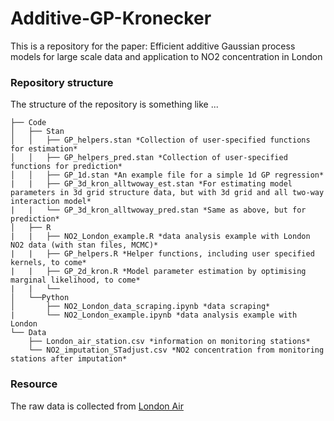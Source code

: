 # Additive-GP-Kronecker

This is a repository for the paper: Efficient additive Gaussian process models for large scale data and application to NO2 concentration in London

### Repository structure
The structure of the repository is something like ...

```
├── Code
│   ├── Stan
│   │   ├── GP_helpers.stan *Collection of user-specified functions for estimation*
│   │   ├── GP_helpers_pred.stan *Collection of user-specified functions for prediction*
│   │   ├── GP_1d.stan *An example file for a simple 1d GP regression*
|   |   ├── GP_3d_kron_alltwoway_est.stan *For estimating model parameters in 3d grid structure data, but with 3d grid and all two-way interaction model*
|   |   └── GP_3d_kron_alltwoway_pred.stan *Same as above, but for prediction*
│   ├── R
|   |   ├── NO2_London_example.R *data analysis example with London NO2 data (with stan files, MCMC)*
|   |   ├── GP_helpers.R *Helper functions, including user specified kernels, to come*
|   |   ├── GP_2d_kron.R *Model parameter estimation by optimising marginal likelihood, to come*
|   |   └──
│   └──Python
│       ├── NO2_London_data_scraping.ipynb *data scraping*
|       └── NO2_London_example.ipynb *data analysis example with London
└── Data
    ├── London_air_station.csv *information on monitoring stations*
    └── NO2_imputation_STadjust.csv *NO2 concentration from monitoring stations after imputation*
```

### Resource
The raw data is collected from [London Air](https://www.londonair.org.uk/)
